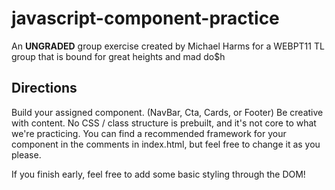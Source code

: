 # javascript-component-practice

An **UNGRADED** group exercise created by Michael Harms for a WEBPT11 TL group that is bound for great heights and mad do$h

## Directions

Build your assigned component. (NavBar, Cta, Cards, or Footer) Be creative with content. No CSS / class structure is prebuilt, and it's not core to what we're practicing. You can find a recommended framework for your component in the comments in index.html, but feel free to change it as you please.

If you finish early, feel free to add some basic styling through the DOM!
